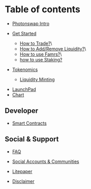 # Table of contents

* [Photonswap Intro](README.md)
* [Get Started](get-started/get-started-page.md)
  * [How to Trade?](get-started/how-to-trade)\
  * [How to Add/Remove Liquidity?](get-started/how-to-add-remove-liquidity)\
  * [How to use Famrs?](get-started/how-to-use-farms)\
  * [how to use Staking?](get-started/how-to-stake)

* [Tokenomics](tokenomics/tokenomics-page.md)
  * [Liquidity Minting](tokenomics/liquidity-minting.md)

<!-- ## Products -->
* [LaunchPad](https://dexpad.io/home)
* [Chart](https://info.photonswap.finance/)


## Developer
* [Smart Contracts](developer/smart-contracts.md)

## Social & Support
* [FAQ](social-supports/faq.md)
* [Social Accounts & Communities](social-supports/social-communities.md)

* [Litepaper](https://photonswap.finance/litepaper.pdf)
* [Disclaimer](extras/disclaimer.md)
